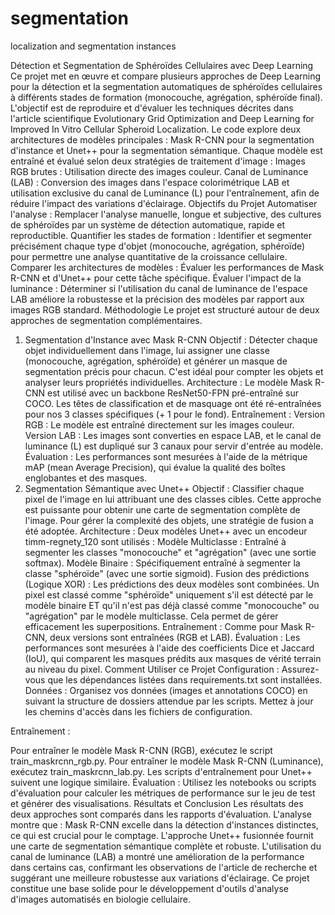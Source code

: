# segmentation
localization and segmentation instances

Détection et Segmentation de Sphéroïdes Cellulaires avec Deep Learning
Ce projet met en œuvre et compare plusieurs approches de Deep Learning pour la détection et la segmentation automatiques de sphéroïdes cellulaires à différents stades de formation (monocouche, agrégation, sphéroïde final). L'objectif est de reproduire et d'évaluer les techniques décrites dans l'article scientifique Evolutionary Grid Optimization and Deep Learning for Improved In Vitro Cellular Spheroid Localization.
Le code explore deux architectures de modèles principales : Mask R-CNN pour la segmentation d'instance et Unet++ pour la segmentation sémantique. Chaque modèle est entraîné et évalué selon deux stratégies de traitement d'image :
Images RGB brutes : Utilisation directe des images couleur.
Canal de Luminance (LAB) : Conversion des images dans l'espace colorimétrique LAB et utilisation exclusive du canal de Luminance (L) pour l'entraînement, afin de réduire l'impact des variations d'éclairage.
Objectifs du Projet
Automatiser l'analyse : Remplacer l'analyse manuelle, longue et subjective, des cultures de sphéroïdes par un système de détection automatique, rapide et reproductible.
Quantifier les stades de formation : Identifier et segmenter précisément chaque type d'objet (monocouche, agrégation, sphéroïde) pour permettre une analyse quantitative de la croissance cellulaire.
Comparer les architectures de modèles : Évaluer les performances de Mask R-CNN et d'Unet++ pour cette tâche spécifique.
Évaluer l'impact de la luminance : Déterminer si l'utilisation du canal de luminance de l'espace LAB améliore la robustesse et la précision des modèles par rapport aux images RGB standard.
Méthodologie
Le projet est structuré autour de deux approches de segmentation complémentaires.
1. Segmentation d'Instance avec Mask R-CNN
Objectif : Détecter chaque objet individuellement dans l'image, lui assigner une classe (monocouche, agrégation, sphéroïde) et générer un masque de segmentation précis pour chacun. C'est idéal pour compter les objets et analyser leurs propriétés individuelles.
Architecture : Le modèle Mask R-CNN est utilisé avec un backbone ResNet50-FPN pré-entraîné sur COCO. Les têtes de classification et de masquage ont été ré-entraînées pour nos 3 classes spécifiques (+ 1 pour le fond).
Entraînement :
Version RGB : Le modèle est entraîné directement sur les images couleur.
Version LAB : Les images sont converties en espace LAB, et le canal de luminance (L) est dupliqué sur 3 canaux pour servir d'entrée au modèle.
Évaluation : Les performances sont mesurées à l'aide de la métrique mAP (mean Average Precision), qui évalue la qualité des boîtes englobantes et des masques.
2. Segmentation Sémantique avec Unet++
Objectif : Classifier chaque pixel de l'image en lui attribuant une des classes cibles. Cette approche est puissante pour obtenir une carte de segmentation complète de l'image. Pour gérer la complexité des objets, une stratégie de fusion a été adoptée.
Architecture : Deux modèles Unet++ avec un encodeur timm-regnety_120 sont utilisés :
Modèle Multiclasse : Entraîné à segmenter les classes "monocouche" et "agrégation" (avec une sortie softmax).
Modèle Binaire : Spécifiquement entraîné à segmenter la classe "sphéroïde" (avec une sortie sigmoid).
Fusion des prédictions (Logique XOR) : Les prédictions des deux modèles sont combinées. Un pixel est classé comme "sphéroïde" uniquement s'il est détecté par le modèle binaire ET qu'il n'est pas déjà classé comme "monocouche" ou "agrégation" par le modèle multiclasse. Cela permet de gérer efficacement les superpositions.
Entraînement : Comme pour Mask R-CNN, deux versions sont entraînées (RGB et LAB).
Évaluation : Les performances sont mesurées à l'aide des coefficients Dice et Jaccard (IoU), qui comparent les masques prédits aux masques de vérité terrain au niveau du pixel.
Comment Utiliser ce Projet
Configuration : Assurez-vous que les dépendances listées dans requirements.txt sont installées.
Données : Organisez vos données (images et annotations COCO) en suivant la structure de dossiers attendue par les scripts. Mettez à jour les chemins d'accès dans les fichiers de configuration.

Entraînement :

Pour entraîner le modèle Mask R-CNN (RGB), exécutez le script train_maskrcnn_rgb.py.
Pour entraîner le modèle Mask R-CNN (Luminance), exécutez train_maskrcnn_lab.py.
Les scripts d'entraînement pour Unet++ suivent une logique similaire.
Évaluation : Utilisez les notebooks ou scripts d'évaluation pour calculer les métriques de performance sur le jeu de test et générer des visualisations.
Résultats et Conclusion
Les résultats des deux approches sont comparés dans les rapports d'évaluation. L'analyse montre que :
Mask R-CNN excelle dans la détection d'instances distinctes, ce qui est crucial pour le comptage.
L'approche Unet++ fusionnée fournit une carte de segmentation sémantique complète et robuste.
L'utilisation du canal de luminance (LAB) a montré une amélioration de la performance dans certains cas, confirmant les observations de l'article de recherche et suggérant une meilleure robustesse aux variations d'éclairage.
Ce projet constitue une base solide pour le développement d'outils d'analyse d'images automatisés en biologie cellulaire.

